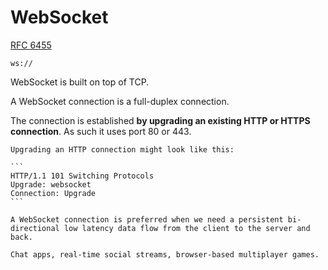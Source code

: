 # WebSocket

[RFC 6455](https://datatracker.ietf.org/doc/html/rfc6455)

`ws://`

WebSocket is built on top of TCP.

A WebSocket connection is a full-duplex connection.

The connection is established **by upgrading an existing HTTP or HTTPS connection**. As such it uses port 80 or 443. 

~~~admonish hint title="Upgrading an HTTP connection"
Upgrading an HTTP connection might look like this:

```
HTTP/1.1 101 Switching Protocols
Upgrade: websocket
Connection: Upgrade
```
~~~

~~~admonish example title="Example applications"
A WebSocket connection is preferred when we need a persistent bi-directional low latency data flow from the client to the server and back.

Chat apps, real-time social streams, browser-based multiplayer games.
~~~
